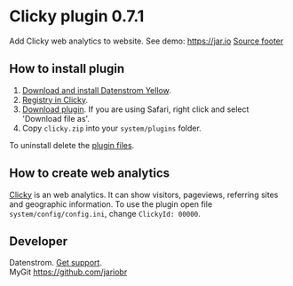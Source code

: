 Clicky plugin 0.7.1
===================
Add Clicky web analytics to website. See demo: https://jar.io [Source footer](view-source:https://jar.io/)

## How to install plugin

1. [Download and install Datenstrom Yellow](https://github.com/datenstrom/yellow/).
2. [Registry in Clicky](http://clicky.com/).
3. [Download plugin](https://github.com/datenstrom/yellow-plugins/raw/master/zip/clicky.zip). If you are using Safari, right click and select 'Download file as'.
4. Copy `clicky.zip` into your `system/plugins` folder.

To uninstall delete the [plugin files](update.ini).

## How to create web analytics

[Clicky](http://clicky.com/) is an web analytics. It can show visitors, pageviews, referring sites and geographic information. To use the plugin open file `system/config/config.ini`, change `ClickyId: 00000`. 


## Developer

Datenstrom. [Get support](https://developers.datenstrom.se/help/support).    
MyGit https://github.com/jariobr

